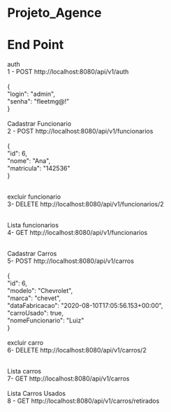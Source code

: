 # Projeto_Agence

# End Point <br/>

auth <br/>
1 - POST http://localhost:8080/api/v1/auth <br/>
 <br/>
{ <br/>
"login": "admin", <br/>
"senha": "fleetmg@!" <br/>
} <br/>
 <br/>
Cadastrar Funcionario <br/>
2 - POST http://localhost:8080/api/v1/funcionarios <br/>
 <br/>
{ <br/>
"id": 6, <br/>
"nome": "Ana", <br/>
"matricula": "142536" <br/>
} <br/>
 <br/>

excluir funcionario <br/>
3- DELETE http://localhost:8080/api/v1/funcionarios/2 <br/>
 <br/>

Lista funcionarios <br/>
4-  GET http://localhost:8080/api/v1/funcionarios <br/>
 <br/>

Cadastrar Carros <br/>
5- POST http://localhost:8080/api/v1/carros <br/>
 <br/>
{ <br/>
"id": 6, <br/>
"modelo": "Chevrolet", <br/>
"marca": "chevet", <br/>
"dataFabricacao": "2020-08-10T17:05:56.153+00:00", <br/>
"carroUsado": true, <br/>
"nomeFuncionario": "Luiz" <br/>
} <br/>
 <br/>
excluir carro <br/>
6- DELETE http://localhost:8080/api/v1/carros/2 <br/>
 <br/>

Lista carros <br/>
7- GET http://localhost:8080/api/v1/carros <br/>
 <br/>
Lista Carros Usados <br/>
8 -  GET http://localhost:8080/api/v1/carros/retirados <br/>
 <br/>


